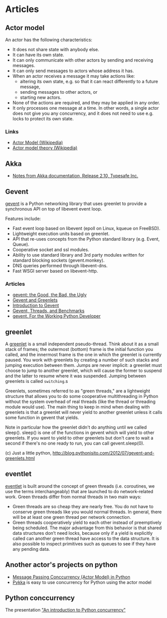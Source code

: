 # Articles

## Actor model

An actor has the following characteristics:

- It does not share state with anybody else.
- It can have its own state.
- It can only communicate with other actors by sending and receiving messages.
- It can only send messages to actors whose address it has.
- When an actor receives a message it may take actions like:
    - altering its own state, e.g. so that it can react differently to a future message,
    - sending messages to other actors, or
    - starting new actors.
- None of the actions are required, and they may be applied in any order.
- It only processes one message at a time. In other words, a single actor does not give you any concurrency, and it does not need to use e.g. locks to protect its own state.

### Links

- [Actor Model (Wikipedia)](http://en.wikipedia.org/wiki/Actor_model)
- [Actor model theory (Wikipedia)](http://en.wikipedia.org/wiki/Actor_model_theory)

## Akka

- [Notes from Akka documentation, Release 2.10, Typesafe Inc.](https://github.com/ownport/pyactors/blob/master/docs/articles.md)

## Gevent

[gevent](http://www.gevent.org/) is a Python networking library that uses greenlet to provide a synchronous API on top of libevent event loop.

Features include:

- Fast event loop based on libevent (epoll on Linux, kqueue on FreeBSD).
- Lightweight execution units based on greenlet.
- API that re-uses concepts from the Python standard library (e.g. Event, Queue).
- Cooperative socket and ssl modules.
- Ability to use standard library and 3rd party modules written for standard blocking sockets (gevent.monkey).
- DNS queries performed through libevent-dns.
- Fast WSGI server based on libevent-http.

### Articles

- [gevent: the Good, the Bad, the Ugly](http://code.mixpanel.com/2010/10/29/gevent-the-good-the-bad-the-ugly/) 
- [Gevent and Greenlets](http://blog.pythonisito.com/2012/07/gevent-and-greenlets.html) 
- [Introduction to Gevent](http://blog.pythonisito.com/2012/07/introduction-to-gevent.html) 
- [Gevent, Threads, and Benchmarks](http://blog.pythonisito.com/2012/07/gevent-threads-and-benchmarks.html) 
- [gevent. For the Working Python Developer](http://sdiehl.github.com/gevent-tutorial/)

## greenlet

A [greenlet](http://greenlet.readthedocs.org/en/latest/) is a small independent pseudo-thread. Think about it as a small stack of frames; the outermost (bottom) frame is the initial function you called, and the innermost frame is the one in which the greenlet is currently paused. You work with greenlets by creating a number of such stacks and jumping execution between them. Jumps are never implicit: a greenlet must choose to jump to another greenlet, which will cause the former to suspend and the latter to resume where it was suspended. Jumping between greenlets is called `switching`.s

Greenlets, sometimes referred to as "green threads," are a lightweight structure that allows you to do some cooperative multithreading in Python without the system overhead of real threads (like the thread or threading module would use). The main thing to keep in mind when dealing with greenlets is that a greenlet will never yield to another greenlet unless it calls some function in gevent that yields. 

Note in particular how the greenlet didn't do anything until we called sleep(). sleep() is one of the functions in gevent which will yield to other greenlets. If you want to yield to other greenlets but don't care to wait a second if there's no one ready to run, you can call gevent.sleep(0).

(c) Just a little python, http://blog.pythonisito.com/2012/07/gevent-and-greenlets.html

## eventlet

[eventlet](http://eventlet.net/doc/index.html) is built around the concept of green threads (i.e. coroutines, we use the terms interchangeably) that are launched to do network-related work. Green threads differ from normal threads in two main ways:

- Green threads are so cheap they are nearly free. You do not have to conserve green threads like you would normal threads. In general, there will be at least one green thread per network connection.
- Green threads cooperatively yield to each other instead of preemptively being scheduled. The major advantage from this behavior is that shared data structures don’t need locks, because only if a yield is explicitly called can another green thread have access to the data structure. It is also possible to inspect primitives such as queues to see if they have any pending data.

## Another actor's projects on python

- [Message Passing Conccurrency (Actor Model) in Python](http://www.valuedlessons.com/2008/06/message-passing-conccurrency-actor.html)
- [Pykka](http://pykka.readthedocs.org/en/latest/) is easy to use concurrency for Python using the actor model

## Python conccurrency

The presentation ["An introduction to Python concurrency"](http://www.slideshare.net/dabeaz/an-introduction-to-python-concurrency)




